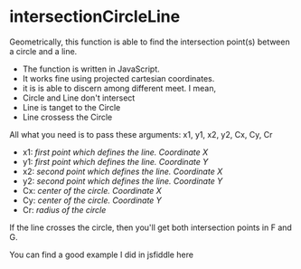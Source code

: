 # intersectionCircleLine
Geometrically, this function is able to find the intersection point(s) between a circle and a line.
- The function is written in JavaScript.
- It works fine using projected cartesian coordinates.
- it is is able to discern among different meet. I mean,
 - Circle and Line don't intersect
 - Line is tanget to the Circle
 - Line crossess the Circle

All  what you need is to pass these arguments: x1, y1, x2, y2, Cx, Cy, Cr
- x1: _first point which defines the line. Coordinate X_
- y1: _first point which defines the line. Coordinate Y_
- x2: _second point which defines the line. Coordinate X_
- y2: _second point which defines the line. Coordinate Y_
- Cx: _center of the circle. Coordinate X_
- Cy: _center of the circle. Coordinate Y_
- Cr: _radius of the circle_

If the line crosses the circle, then you'll get both intersection points in F and G.

You can find a good example I did in jsfiddle here
